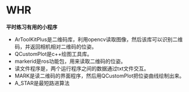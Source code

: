 # WHR
**平时练习有用的小程序** 
* ArToolKitPlus是二维码库，利用opencv读取图像，然后该库可以识别二维码，并返回相机相对二维码的位姿。
* QCustomPlot是c++绘图工具库。
* markerid是ros功能包，用来读取二维码的位姿。
* 读文件程序是，两个运行程序之间的数据通过txt文件交互。
* MARK是读二维码的界面程序，然后用QCustomPlot把位姿曲线绘制出来。
* A_STAR是最短路进算法

